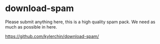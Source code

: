 # download-spam

Please submit anything here, this is a high quality spam pack. We need as much as possible in here.

https://github.com/kylerchin/download-spam/
